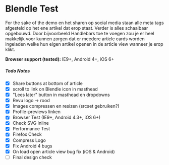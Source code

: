 Blendle Test
============

For the sake of the demo en het sharen op social media staan alle meta tags afgesteld op het ene artikel dat erop staat. Verder is alles schaalbaar opgebouwd. Door bijvoorbeeld Handlebars toe te voegen zou je er heel makkelijk voor kunnen zorgen dat er meedere article cards worden ingeladen welke hun eigen artikel openen in de article view wanneer je erop klikt.

**Browser support (tested):** IE9+, Android 4+, iOS 6+

##### Todo Notes
* [x] Share buttons at bottom of article
* [x] scroll to link on Blendle icon in masthead
* [x] "Lees later" button in masthead en dropdowns
* [x] Revu logo -> rood
* [x] Images compressen en resizen (srcset gebruiken?)
* [x] Profile-previews linken
* [x] Browser Test (IE9+, Android 4.3+, iOS 6+)
* [x] Check SVG Inline
* [x] Performance Test
* [x] Firefox Check
* [x] Compress Logo
* [x] Fix Android 4 bugs
* [x] On load open article view bug fix (iOS & Android)
* [ ] Final design check